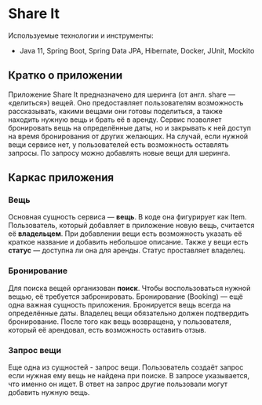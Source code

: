 # Share It
Используемые технологии и инструменты:
- Java 11, Spring Boot, Spring Data JPA, Hibernate, Docker, JUnit, Mockito

## Кратко о приложении
Приложение Share It предназначено для шеринга (от англ. share — «делиться») вещей.
Оно предоставляет пользователям возможность рассказывать, какими вещами они готовы поделиться, а также находить нужную вещь и брать её в аренду.
Сервис позволяет бронировать вещь на определённые даты, но и закрывать к ней доступ на время бронирования от других желающих.
На случай, если нужной вещи сервисе нет, у пользователей есть возможность оставлять запросы. По запросу можно добавлять новые вещи для шеринга.


## Каркас приложения
### Вещь
Основная сущность сервиса — **вещь**. В коде она фигурирует как Item.
Пользователь, который добавляет в приложение новую вещь, считается её **владельцем**. При добавлении вещи есть возможность указать её краткое название и добавить небольшое описание. Также у вещи есть **статус** — доступна ли она для аренды. Статус проставляет владелец.
### Бронирование
Для поиска вещей организован **поиск**. Чтобы воспользоваться нужной вещью, её требуется забронировать. Бронирование (Booking) — ещё одна важная сущность приложения. Бронируется вещь всегда на определённые даты. Владелец вещи обязательно должен подтвердить бронирование.
После того как вещь возвращена, у пользователя, который её арендовал, есть возможность оставить отзыв.
### Запрос вещи
Еще одна из сущностей - запрос вещи. Пользователь создаёт запрос если нужная ему вещь не найдена при поиске. В запросе указывается, что именно он ищет. В ответ на запрос другие пользовали могут добавить нужную вещь.
